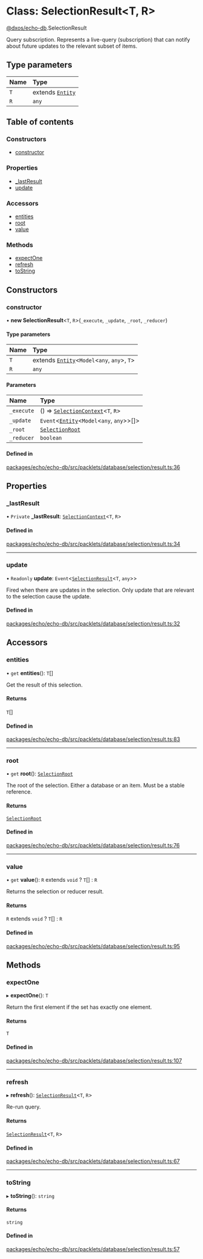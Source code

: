 # Class: SelectionResult<T, R\>

[@dxos/echo-db](../modules/dxos_echo_db.md).SelectionResult

Query subscription.
Represents a live-query (subscription) that can notify about future updates to the relevant subset of items.

## Type parameters

| Name | Type |
| :------ | :------ |
| `T` | extends [`Entity`](dxos_echo_db.Entity.md) |
| `R` | `any` |

## Table of contents

### Constructors

- [constructor](dxos_echo_db.SelectionResult.md#constructor)

### Properties

- [\_lastResult](dxos_echo_db.SelectionResult.md#_lastresult)
- [update](dxos_echo_db.SelectionResult.md#update)

### Accessors

- [entities](dxos_echo_db.SelectionResult.md#entities)
- [root](dxos_echo_db.SelectionResult.md#root)
- [value](dxos_echo_db.SelectionResult.md#value)

### Methods

- [expectOne](dxos_echo_db.SelectionResult.md#expectone)
- [refresh](dxos_echo_db.SelectionResult.md#refresh)
- [toString](dxos_echo_db.SelectionResult.md#tostring)

## Constructors

### constructor

• **new SelectionResult**<`T`, `R`\>(`_execute`, `_update`, `_root`, `_reducer`)

#### Type parameters

| Name | Type |
| :------ | :------ |
| `T` | extends [`Entity`](dxos_echo_db.Entity.md)<`Model`<`any`, `any`\>, `T`\> |
| `R` | `any` |

#### Parameters

| Name | Type |
| :------ | :------ |
| `_execute` | () => [`SelectionContext`](../modules/dxos_echo_db.md#selectioncontext)<`T`, `R`\> |
| `_update` | `Event`<[`Entity`](dxos_echo_db.Entity.md)<`Model`<`any`, `any`\>\>[]\> |
| `_root` | [`SelectionRoot`](../modules/dxos_echo_db.md#selectionroot) |
| `_reducer` | `boolean` |

#### Defined in

[packages/echo/echo-db/src/packlets/database/selection/result.ts:36](https://github.com/dxos/dxos/blob/e3b936721/packages/echo/echo-db/src/packlets/database/selection/result.ts#L36)

## Properties

### \_lastResult

• `Private` **\_lastResult**: [`SelectionContext`](../modules/dxos_echo_db.md#selectioncontext)<`T`, `R`\>

#### Defined in

[packages/echo/echo-db/src/packlets/database/selection/result.ts:34](https://github.com/dxos/dxos/blob/e3b936721/packages/echo/echo-db/src/packlets/database/selection/result.ts#L34)

___

### update

• `Readonly` **update**: `Event`<[`SelectionResult`](dxos_echo_db.SelectionResult.md)<`T`, `any`\>\>

Fired when there are updates in the selection.
Only update that are relevant to the selection cause the update.

#### Defined in

[packages/echo/echo-db/src/packlets/database/selection/result.ts:32](https://github.com/dxos/dxos/blob/e3b936721/packages/echo/echo-db/src/packlets/database/selection/result.ts#L32)

## Accessors

### entities

• `get` **entities**(): `T`[]

Get the result of this selection.

#### Returns

`T`[]

#### Defined in

[packages/echo/echo-db/src/packlets/database/selection/result.ts:83](https://github.com/dxos/dxos/blob/e3b936721/packages/echo/echo-db/src/packlets/database/selection/result.ts#L83)

___

### root

• `get` **root**(): [`SelectionRoot`](../modules/dxos_echo_db.md#selectionroot)

The root of the selection. Either a database or an item. Must be a stable reference.

#### Returns

[`SelectionRoot`](../modules/dxos_echo_db.md#selectionroot)

#### Defined in

[packages/echo/echo-db/src/packlets/database/selection/result.ts:76](https://github.com/dxos/dxos/blob/e3b936721/packages/echo/echo-db/src/packlets/database/selection/result.ts#L76)

___

### value

• `get` **value**(): `R` extends `void` ? `T`[] : `R`

Returns the selection or reducer result.

#### Returns

`R` extends `void` ? `T`[] : `R`

#### Defined in

[packages/echo/echo-db/src/packlets/database/selection/result.ts:95](https://github.com/dxos/dxos/blob/e3b936721/packages/echo/echo-db/src/packlets/database/selection/result.ts#L95)

## Methods

### expectOne

▸ **expectOne**(): `T`

Return the first element if the set has exactly one element.

#### Returns

`T`

#### Defined in

[packages/echo/echo-db/src/packlets/database/selection/result.ts:107](https://github.com/dxos/dxos/blob/e3b936721/packages/echo/echo-db/src/packlets/database/selection/result.ts#L107)

___

### refresh

▸ **refresh**(): [`SelectionResult`](dxos_echo_db.SelectionResult.md)<`T`, `R`\>

Re-run query.

#### Returns

[`SelectionResult`](dxos_echo_db.SelectionResult.md)<`T`, `R`\>

#### Defined in

[packages/echo/echo-db/src/packlets/database/selection/result.ts:67](https://github.com/dxos/dxos/blob/e3b936721/packages/echo/echo-db/src/packlets/database/selection/result.ts#L67)

___

### toString

▸ **toString**(): `string`

#### Returns

`string`

#### Defined in

[packages/echo/echo-db/src/packlets/database/selection/result.ts:57](https://github.com/dxos/dxos/blob/e3b936721/packages/echo/echo-db/src/packlets/database/selection/result.ts#L57)
